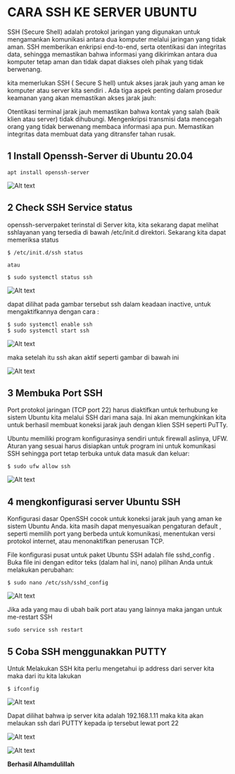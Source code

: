 # CARA SSH KE SERVER UBUNTU

SSH (Secure Shell) adalah protokol jaringan yang digunakan untuk mengamankan komunikasi antara dua komputer melalui jaringan yang tidak aman. SSH memberikan enkripsi end-to-end, serta otentikasi dan integritas data, sehingga memastikan bahwa informasi yang dikirimkan antara dua komputer tetap aman dan tidak dapat diakses oleh pihak yang tidak berwenang.

kita memerlukan SSH ( Secure S hell) untuk akses jarak jauh yang aman ke komputer atau server kita sendiri . Ada tiga aspek penting dalam prosedur keamanan yang akan memastikan akses jarak jauh:

Otentikasi terminal jarak jauh memastikan bahwa kontak yang salah (baik klien atau server) tidak dihubungi.
Mengenkripsi transmisi data mencegah orang yang tidak berwenang membaca informasi apa pun.
Memastikan integritas data membuat data yang ditransfer tahan rusak.

## 1 Install Openssh-Server di Ubuntu 20.04

```console
apt install openssh-server
```

![Alt text](image.png)

## 2 Check SSH Service status

openssh-serverpaket terinstal di Server kita, kita sekarang dapat melihat sshlayanan yang tersedia di bawah /etc/init.d direktori. Sekarang kita dapat memeriksa status

```console
$ /etc/init.d/ssh status

atau

$ sudo systemctl status ssh
```

![Alt text](image-2.png)

dapat dilihat pada gambar tersebut ssh dalam keadaan inactive, untuk mengaktifkannya dengan cara :

```console
$ sudo systemctl enable ssh
$ sudo systemctl start ssh
```

![Alt text](image-3.png)

maka setelah itu ssh akan aktif seperti gambar di bawah ini

![Alt text](image-4.png)

## 3 Membuka Port SSH

Port protokol jaringan (TCP port 22) harus diaktifkan untuk terhubung ke sistem Ubuntu kita melalui SSH dari mana saja. Ini akan memungkinkan kita untuk berhasil membuat koneksi jarak jauh dengan klien SSH seperti PuTTy.

Ubuntu memiliki program konfigurasinya sendiri untuk firewall aslinya, UFW. Aturan yang sesuai harus disiapkan untuk program ini untuk komunikasi SSH sehingga port tetap terbuka untuk data masuk dan keluar:

```console
$ sudo ufw allow ssh
```

![Alt text](image-5.png)

## 4 mengkonfigurasi server Ubuntu SSH

Konfigurasi dasar OpenSSH cocok untuk koneksi jarak jauh yang aman ke sistem Ubuntu Anda. kita masih dapat menyesuaikan pengaturan default , seperti memilih port yang berbeda untuk komunikasi, menentukan versi protokol internet, atau menonaktifkan penerusan TCP.

File konfigurasi pusat untuk paket Ubuntu SSH adalah file sshd_config . Buka file ini dengan editor teks (dalam hal ini, nano) pilihan Anda untuk melakukan perubahan:

```console
$ sudo nano /etc/ssh/sshd_config
```

![Alt text](image-6.png)

Jika ada yang mau di ubah baik port atau yang lainnya maka jangan untuk me-restart SSH

```console
sudo service ssh restart
```

## 5 Coba SSH menggunakkan PUTTY

Untuk Melakukan SSH kita perlu mengetahui ip address dari server kita maka dari itu kita lakukan

```console
$ ifconfig
```

![Alt text](image-7.png)

Dapat dilihat bahwa ip server kita adalah 192.168.1.11 maka kita akan melaukan ssh dari PUTTY kepada ip tersebut lewat port 22

![Alt text](image-8.png)

![Alt text](image-9.png)

**Berhasil Alhamdulillah**
